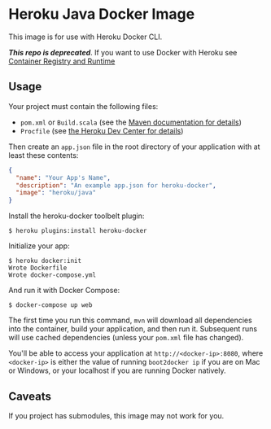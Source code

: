 # Heroku Java Docker Image

This image is for use with Heroku Docker CLI.

***This repo is deprecated***. If you want to use Docker with Heroku see [Container Registry and Runtime](https://devcenter.heroku.com/articles/container-registry-and-runtime)

## Usage

Your project must contain the following files:

* `pom.xml` or `Build.scala` (see the [Maven documentation for details](https://maven.apache.org/guides/index.html))
* `Procfile` (see [the Heroku Dev Center for details](https://devcenter.heroku.com/articles/procfile))

Then create an `app.json` file in the root directory of your application with
at least these contents:

```json
{
  "name": "Your App's Name",
  "description": "An example app.json for heroku-docker",
  "image": "heroku/java"
}
```

Install the heroku-docker toolbelt plugin:

```sh-session
$ heroku plugins:install heroku-docker
```

Initialize your app:

```sh-session
$ heroku docker:init
Wrote Dockerfile
Wrote docker-compose.yml
```

And run it with Docker Compose:

```sh-session
$ docker-compose up web
```

The first time you run this command, `mvn` will download all dependencies into
the container, build your application, and then run it. Subsequent runs will
use cached dependencies (unless your `pom.xml` file has changed).

You'll be able to access your application at `http://<docker-ip>:8080`, where
`<docker-ip>` is either the value of running `boot2docker ip` if you are on Mac
or Windows, or your localhost if you are running Docker natively.

## Caveats

If you project has submodules, this image may not work for you.

